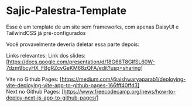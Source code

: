 # Sajic-Palestra-Template
Esse é um template de um site sem frameworks, com apenas DaisyUI e TailwindCSS já pré-configurados

Você provavelmente deveria deletar essa parte depois:

Links relevantes:
Link dos slides: [https://docs.google.com/presentation/d/18G68T8GlfSL60W-7dzm9bcyHX_FBgRZcyGeKM68zQFA/edit?usp=sharing]

Vite no Github Pages: [https://medium.com/@aishwaryaparab1/deploying-vite-deploying-vite-app-to-github-pages-166fff40ffd3] <br>
Next no Github Pages: [https://www.freecodecamp.org/news/how-to-deploy-next-js-app-to-github-pages/]
